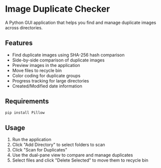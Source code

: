 # Image Duplicate Checker

A Python GUI application that helps you find and manage duplicate images across directories.

## Features
- Find duplicate images using SHA-256 hash comparison
- Side-by-side comparison of duplicate images
- Preview images in the application
- Move files to recycle bin
- Color coding for duplicate groups
- Progress tracking for large directories
- Created/Modified date information

## Requirements
```python
pip install Pillow
```

## Usage
1. Run the application
2. Click "Add Directory" to select folders to scan
3. Click "Scan for Duplicates"
4. Use the dual-pane view to compare and manage duplicates
5. Select files and click "Delete Selected" to move them to recycle bin 